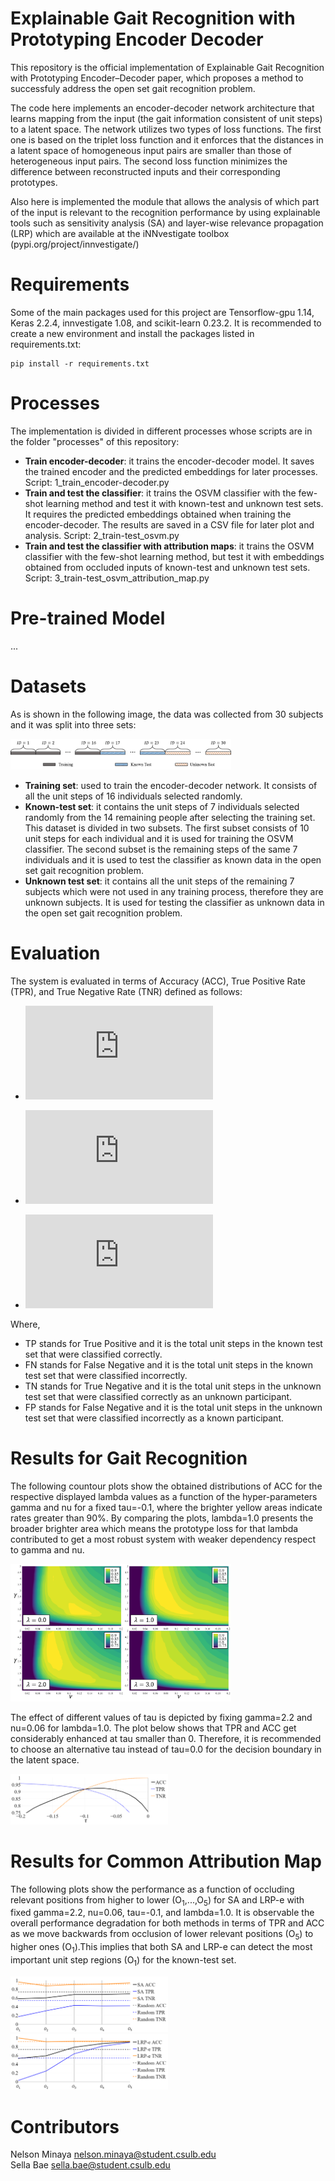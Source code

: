 # Explainable Gait Recognition with Prototyping Encoder Decoder
This repository is the official implementation of Explainable Gait Recognition with Prototyping Encoder–Decoder paper, which proposes a method to successfuly address the open set gait recognition problem.

The code here implements an encoder-decoder network architecture that learns mapping from the input (the gait information consistent of unit steps) to a latent space. The network utilizes two types of loss functions. The first one is based on the triplet loss function and it enforces that the distances in a latent space of homogeneous input pairs are smaller than those of heterogeneous input pairs. The second loss function minimizes the difference between reconstructed inputs and their corresponding prototypes. 

Also here is implemented the module that allows the analysis of which part of the input is relevant to the recognition performance by using explainable tools such as sensitivity analysis (SA) and layer-wise relevance propagation (LRP) which are available at the iNNvestigate toolbox (pypi.org/project/innvestigate/)

# Requirements
Some of the main packages used for this project are Tensorflow-gpu 1.14, Keras 2.2.4, innvestigate 1.08, and scikit-learn 0.23.2.
It is recommended to create a new environment and install the packages listed in requirements.txt:
```
pip install -r requirements.txt
```

# Processes
The implementation is divided in different processes whose scripts are in the folder "processes" of this repository:

- <b>Train encoder-decoder</b>: it trains the encoder-decoder model. It saves the trained encoder and the predicted embeddings for later processes. Script: 1_train_encoder-decoder.py
- <b>Train and test the classifier</b>: it trains the OSVM classifier with the few-shot learning method and test it with known-test and unknown test sets. It requires the predicted embeddings obtained when training the encoder-decoder. The results are saved in a CSV file for later plot and analysis. Script: 2_train-test_osvm.py
- <b>Train and test the classifier with attribution maps</b>: it trains the OSVM classifier with the few-shot learning method, but test it with embeddings obtained from occluded inputs of known-test and unknown test sets. Script: 3_train-test_osvm_attribution_map.py

# Pre-trained Model
...


# Datasets
As is shown in the following image, the data was collected from 30 subjects and it was split into three sets: 

<img src="images/split.png" width="70%">

- <b>Training set</b>: used to train the encoder-decoder network. It consists of all the unit steps of 16 individuals selected randomly.
- <b>Known-test set</b>: it contains the unit steps of 7 individuals selected randomly from the 14 remaining people after selecting the training set. This dataset is divided in two subsets. The first subset consists of 10 unit steps for each individual and it is used for training the OSVM classifier. The second subset is the remaining steps of the same 7 individuals and it is used to test the classifier as known data in the open set gait recognition problem.
- <b>Unknown test set</b>: it contains all the unit steps of the remaining 7 subjects which were not used in any training process, therefore they are unknown subjects. It is used for testing the classifier as unknown data in the open set gait recognition problem.


# Evaluation
The system is evaluated in terms of Accuracy (ACC), True Positive Rate (TPR), and True Negative Rate (TNR) defined as follows:

- ![equation one](https://latex.codecogs.com/gif.latex?%5Cinline%20%5Cdpi%7B100%7D%20%5Csmall%20ACC%20%3D%20%5Cfrac%7BTP%20&plus;%20TN%7D%7BTP%20&plus;%20FN%20&plus;%20TN%20&plus;%20FP%7D)

- ![equation two](https://latex.codecogs.com/gif.latex?%5Cinline%20%5Cdpi%7B100%7D%20%5Csmall%20TPR%3D%20%5Cfrac%7BTP%7D%7BTP%20&plus;%20FN%7D)

- ![equation three](https://latex.codecogs.com/gif.latex?%5Cinline%20%5Cdpi%7B100%7D%20%5Csmall%20TNR%3D%20%5Cfrac%7BTN%7D%7BTN%20&plus;%20FP%7D)

Where, 
- TP stands for True Positive and it is the total unit steps in the known test set that were classified correctly. 
- FN stands for False Negative and it is the total unit steps in the known test set that were classified incorrectly. 
- TN stands for True Negative and it is the total unit steps in the unknown test set that were classified correctly as an unknown participant.
- FP stands for False Negative and it is the total unit steps in the unknown test set that were classified incorrectly as a known participant.

# Results for Gait Recognition

The following countour plots show the obtained distributions of ACC for the respective displayed lambda values as a function of the hyper-parameters gamma and nu for a fixed tau=-0.1, where the brighter yellow areas indicate rates greater than 90%. By comparing the plots, lambda=1.0 presents the broader brighter area which means the prototype loss for that lambda contributed to get a most robust system with weaker dependency respect to gamma and nu. 

<img src="images/acc-lambda-v.png" width="70%">

The effect of different values of tau is depicted by fixing gamma=2.2 and nu=0.06 for lambda=1.0. The plot below shows that TPR and ACC get considerably enhanced at tau smaller than 0. Therefore, it is recommended to choose an alternative tau instead of tau=0.0 for the decision boundary in the latent space.

<img src="images/tau.png" width="50%">

# Results for Common Attribution Map

The following plots show the performance as a function of occluding relevant positions from higher to lower (O<sub>1</sub>,...,O<sub>5</sub>) for SA and LRP-e with fixed gamma=2.2, nu=0.06, tau=-0.1, and lambda=1.0. It is observable  the overall performance degradation for both methods in terms of TPR and ACC as we move backwards from occlusion of lower relevant positions (O<sub>5</sub>) to higher ones (O<sub>1</sub>).This implies that both SA and LRP-e can detect the most important unit step regions (O<sub>1</sub>) for the known-test set.

<img src="images/sa.png" width="50%">
<img src="images/lrp.png" width="50%">



# Contributors
Nelson Minaya nelson.minaya@student.csulb.edu <br/>
Sella Bae sella.bae@student.csulb.edu <br/>

